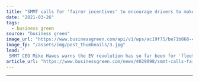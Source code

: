 ```yaml
---
title: "SMMT calls for 'fairer incentives' to encourage drivers to make switch to EV"
date: "2021-03-26"
tags: 
  - business green
source: "business green"
image_url: "https://www.businessgreen.com/api/v1/wps/ac19f75/be71b868-4c98-4b08-aa3b-841c6bcd8688/5/Shell-fast-chargers-4-185x114.jpg"
image_fp: "/assets/img/post_thumbnails/3.jpg"
lead: "
 SMMT CEO Mike Hawes warns the EV revolution has so far been for 'fleets, not families' and has called on the government to improve its support for private buyers ..."
article_url: "https://www.businessgreen.com/news/4029098/smmt-calls-fairer-incentives-encourage-drivers-switch-ev"
---
```


---
